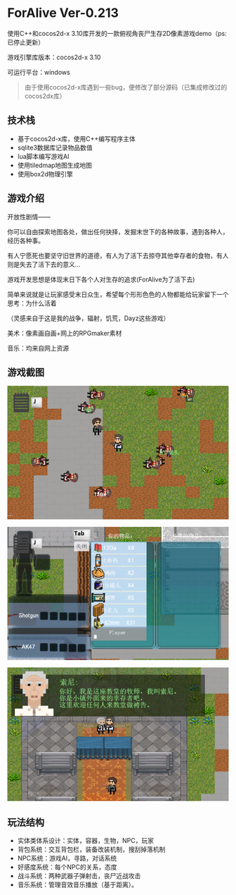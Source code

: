 # ForAlive Ver-0.213

使用C++和cocos2d-x 3.10库开发的一款俯视角丧尸生存2D像素游戏demo（ps:已停止更新）

游戏引擎库版本：cocos2d-x 3.10

可运行平台：windows

> 由于使用cocos2d-x库遇到一些bug，便修改了部分源码（已集成修改过的cocos2dx库）


## 技术栈

- 基于cocos2d-x库，使用C++编写程序主体
- sqlite3数据库记录物品数值
- lua脚本编写游戏AI
- 使用tiledmap地图生成地图
- 使用box2d物理引擎

## 游戏介绍

开放性剧情——

你可以自由探索地图各处，做出任何抉择，发掘末世下的各种故事，遇到各种人，经历各种事。

有人宁愿死也要坚守旧世界的道德，有人为了活下去掠夺其他幸存者的食物，有人则是失去了活下去的意义...

游戏开发思想是体现末日下各个人对生存的追求(ForAlive为了活下去)

简单来说就是让玩家感受末日众生，希望每个形形色色的人物都能给玩家留下一个思考：为什么活着

（灵感来自于这是我的战争，辐射，饥荒，Dayz这些游戏）

美术：像素画自画+网上的RPGmaker素材

音乐：均来自网上资源

## 游戏截图

![](https://github.com/KillerAery/ForAlive/blob/master/MarkDown_Image/%20(2).jpg)

![](https://github.com/KillerAery/ForAlive/blob/master/MarkDown_Image/%20(3).jpg)

![](https://github.com/KillerAery/ForAlive/blob/master/MarkDown_Image/%20(1).jpg)

## 玩法结构
- 实体类体系设计：实体，容器，生物，NPC，玩家
- 背包系统：交互背包栏，装备改装机制，搜刮掉落机制
- NPC系统：游戏AI，寻路，对话系统
- 好感度系统：每个NPC的关系，态度
- 战斗系统：两种武器子弹射击，丧尸近战攻击
- 音乐系统：管理音效音乐播放（基于距离）。
